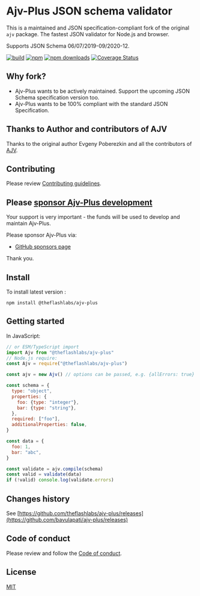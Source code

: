 # Ajv-Plus JSON schema validator

This is a maintained and JSON specification-compliant fork of the original `ajv` package.
The fastest JSON validator for Node.js and browser.

Supports JSON Schema 06/07/2019-09/2020-12.

[![build](https://github.com/theflashlabs/ajv-plus/actions/workflows/build.yml/badge.svg)](https://github.com/theflashlabs/ajv-plus/actions?query=workflow%3Abuild)
[![npm](https://img.shields.io/npm/v/@theflashlabs/ajv-plus.svg)](https://www.npmjs.com/package/@theflashlabs/ajv-plus)
[![npm downloads](https://img.shields.io/npm/dm/@theflashlabs/ajv-plus.svg)](https://www.npmjs.com/package/@theflashlabs/ajv-plus)
[![Coverage Status](https://coveralls.io/repos/github/theflashlabs/ajv-plus/badge.svg?branch=main)](https://coveralls.io/github/theflashlabs/ajv-plus?branch=main)

## Why fork?

- Ajv-Plus wants to be actively maintained. Support the upcoming JSON Schema specification version too.
- Ajv-Plus wants to be 100% compliant with the standard JSON Specification.

## Thanks to Author and contributors of AJV

Thanks to the original author Evgeny Poberezkin and all the contributors of [AJV](https://github.com/ajv-validator/ajv).

## Contributing

Please review [Contributing guidelines](./CONTRIBUTING.md).

## <a name="sponsors"></a>Please [sponsor Ajv-Plus development](https://github.com/sponsors/bavulapati)

Your support is very important - the funds will be used to develop and maintain Ajv-Plus.

Please sponsor Ajv-Plus via:

- [GitHub sponsors page](https://github.com/sponsors/bavulapati)

Thank you.

## Install

To install latest version :

```
npm install @theflashlabs/ajv-plus
```

## <a name="usage"></a>Getting started

In JavaScript:

```javascript
// or ESM/TypeScript import
import Ajv from "@theflashlabs/ajv-plus"
// Node.js require:
const Ajv = require("@theflashlabs/ajv-plus")

const ajv = new Ajv() // options can be passed, e.g. {allErrors: true}

const schema = {
  type: "object",
  properties: {
    foo: {type: "integer"},
    bar: {type: "string"},
  },
  required: ["foo"],
  additionalProperties: false,
}

const data = {
  foo: 1,
  bar: "abc",
}

const validate = ajv.compile(schema)
const valid = validate(data)
if (!valid) console.log(validate.errors)
```

## Changes history

See [https://github.com/theflashlabs/ajv-plus/releases](https://github.com/bavulapati/ajv-plus/releases)

## Code of conduct

Please review and follow the [Code of conduct](./CODE_OF_CONDUCT.md).

## License

[MIT](./LICENSE)
